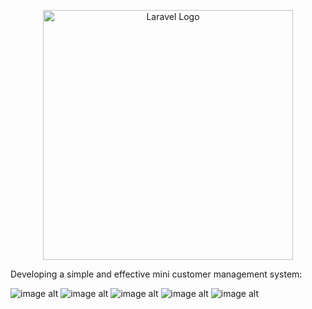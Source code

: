 <p align="center"><a href="https://laravel.com" target="_blank"><img src="https://raw.githubusercontent.com/laravel/art/master/logo-lockup/5%20SVG/2%20CMYK/1%20Full%20Color/laravel-logolockup-cmyk-red.svg" width="400" alt="Laravel Logo"></a></p>


Developing a simple and effective mini customer management system:

![image alt](https://github.com/Bashir666/customers/blob/cdec29ab6d7f9e5b07f0e907dc97a43254bfe75d/Screenshot%202024-12-12%20195455.png)
![image alt](https://github.com/Bashir666/customers/blob/580d4464c95d6f3de000074db94ab09baff850a7/Screenshot%202024-12-12%20195641.png)
![image alt](https://github.com/Bashir666/customers/blob/a9dd06835bddb96ed8541ac1f7084d4ceaaa2c88/Screenshot%202024-12-12%20195709.png)
![image alt](https://github.com/Bashir666/customers/blob/ad62e4b6b0a55e9bcf56e54153522024f6ccbee7/Screenshot%202024-12-12%20195738.png)
![image alt](https://github.com/Bashir666/customers/blob/e5cb7981a439a0a25d2d40c84875455af67d9e3c/Screenshot%202024-12-12%20195754.png)

